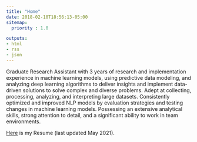 ```yaml
---
title: "Home"
date: 2018-02-10T18:56:13-05:00
sitemap:
  priority : 1.0

outputs:
- html
- rss
- json
---
```

Graduate Research Assistant with 3 years of research and implementation experience in machine learning models, using predictive data modeling, and analyzing deep learning algorithms to deliver insights and implement data-driven solutions to solve complex and diverse problems. Adept at collecting, processing, analyzing, and interpreting large datasets. Consistently optimized and improved NLP models by evaluation strategies and testing changes in machine learning models. Possessing an extensive analytical skills, strong attention to detail, and a significant ability to work in team environments.

[Here](https://ldselvera.github.io/resume/) is my Resume (last updated May 2021). 
